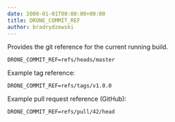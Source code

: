 ```yaml
---
date: 2000-01-01T00:00:00+00:00
title: DRONE_COMMIT_REF
author: bradrydzewski
---
```


Provides the git reference for the current running build.

```
DRONE_COMMIT_REF=refs/heads/master
```

Example tag reference:

```
DRONE_COMMIT_REF=refs/tags/v1.0.0
```

Example pull request reference (GitHub):
```
DRONE_COMMIT_REF=refs/pull/42/head
```